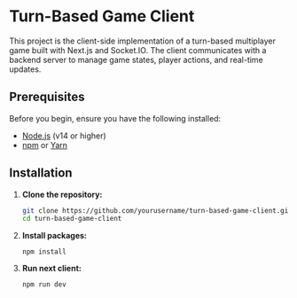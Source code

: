 # Turn-Based Game Client

This project is the client-side implementation of a turn-based multiplayer game built with Next.js and Socket.IO. The client communicates with a backend server to manage game states, player actions, and real-time updates.

## Prerequisites

Before you begin, ensure you have the following installed:

- [Node.js](https://nodejs.org/) (v14 or higher)
- [npm](https://www.npmjs.com/) or [Yarn](https://yarnpkg.com/)

## Installation

1. **Clone the repository:**

   ```bash
   git clone https://github.com/yourusername/turn-based-game-client.git
   cd turn-based-game-client
    ```

2. **Install packages:**

    ```
    npm install
    ```
3. **Run next client:**

    ```
    npm run dev
    ```